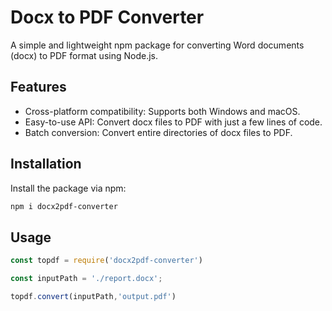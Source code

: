 # Docx to PDF Converter

A simple and lightweight npm package for converting Word documents (docx) to PDF format using Node.js.

## Features

- Cross-platform compatibility: Supports both Windows and macOS.
- Easy-to-use API: Convert docx files to PDF with just a few lines of code.
- Batch conversion: Convert entire directories of docx files to PDF.

## Installation

Install the package via npm:

```bash
npm i docx2pdf-converter
```

## Usage

```javascript
const topdf = require('docx2pdf-converter')

const inputPath = './report.docx';

topdf.convert(inputPath,'output.pdf')
```


